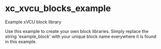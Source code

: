 # xc_xvcu_blocks_example
Example xVCU block library

Use this example to create your own block libraries. Simply replace the string 'example_block' with your unique block name everywhere it is found in this example.